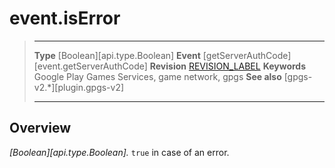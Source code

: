# event.isError

> --------------------- ------------------------------------------------------------------------------------------
> __Type__              [Boolean][api.type.Boolean]
> __Event__             [getServerAuthCode][event.getServerAuthCode]
> __Revision__          [REVISION_LABEL](REVISION_URL)
> __Keywords__          Google Play Games Services, game network, gpgs
> __See also__          [gpgs-v2.*][plugin.gpgs-v2]
> --------------------- ------------------------------------------------------------------------------------------

## Overview

_[Boolean][api.type.Boolean]._ `true` in case of an error.